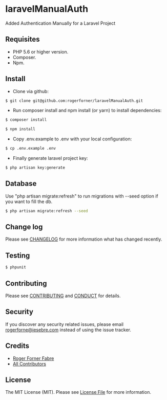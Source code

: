 # laravelManualAuth

Added Authentication Manually for a Laravel Project 

## Requisites

- PHP 5.6 or higher version.
- Composer.
- Npm.

## Install

- Clone via github:

``` bash
$ git clone git@github.com:rogerforner/laravelManualAuth.git
```

- Run composer install and npm install (or yarn) to install dependencies:

``` bash
$ composer install

$ npm install
```

- Copy .env.example to .env with your local configuration:

``` bash
$ cp .env.example .env
```

- Finally generate laravel project key:

``` bash
$ php artisan key:generate
```

## Database

Use "php artisan migrate:refresh" to run migrations with --seed option if you want to fill the db.

``` bash
$ php artisan migrate:refresh --seed
```


## Change log

Please see [CHANGELOG](CHANGELOG.md) for more information what has changed recently.

## Testing

``` bash
$ phpunit
```

## Contributing

Please see [CONTRIBUTING](CONTRIBUTING.md) and [CONDUCT](CONDUCT.md) for details.

## Security

If you discover any security related issues, please email rogerforne@iesebre.com instead of using the issue tracker.

## Credits

- [Roger Forner Fabre][link-author]
- [All Contributors][link-contributors]

## License

The MIT License (MIT). Please see [License File](LICENSE.md) for more information.

[link-author]: https://github.com/rogerforner
[link-contributors]: ../../contributors